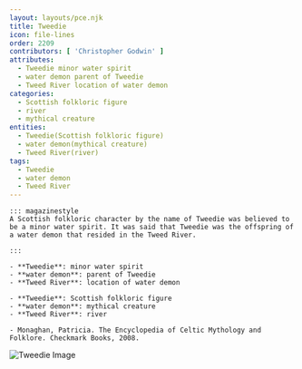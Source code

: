 ```yaml
---
layout: layouts/pce.njk
title: Tweedie
icon: file-lines
order: 2209
contributors: [ 'Christopher Godwin' ]
attributes:
  - Tweedie minor water spirit
  - water demon parent of Tweedie
  - Tweed River location of water demon
categories:
  - Scottish folkloric figure
  - river
  - mythical creature
entities:
  - Tweedie(Scottish folkloric figure)
  - water demon(mythical creature)
  - Tweed River(river)
tags:
  - Tweedie
  - water demon
  - Tweed River
---
```

``` tab [group1:Info]
::: magazinestyle
A Scottish folkloric character by the name of Tweedie was believed to be a minor water spirit. It was said that Tweedie was the offspring of a water demon that resided in the Tweed River.

:::
```
``` tab [group1:Attributes]
- **Tweedie**: minor water spirit
- **water demon**: parent of Tweedie
- **Tweed River**: location of water demon
```
``` tab [group1:Entities]
- **Tweedie**: Scottish folkloric figure
- **water demon**: mythical creature
- **Tweed River**: river
```
``` tab [group1:Sources]
- Monaghan, Patricia. The Encyclopedia of Celtic Mythology and Folklore. Checkmark Books, 2008.
```
![Tweedie Image]([None])
